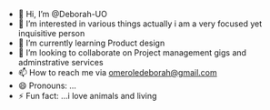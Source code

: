 - 👋 Hi, I’m @Deborah-UO
- 👀 I’m interested in various things actually i am a very focused yet inquisitive person
- 🌱 I’m currently learning Product design
- 💞️ I’m looking to collaborate on Project management gigs and adminstrative services 
- 📫 How to reach me via omeroledeborah@gmail.com
- 😄 Pronouns: ...
- ⚡ Fun fact: ...i love animals and living

<!---
Deborah-UO/Deborah-UO is a ✨ special ✨ repository because its `README.md` (this file) appears on your GitHub profile.
You can click the Preview link to take a look at your changes.
--->
